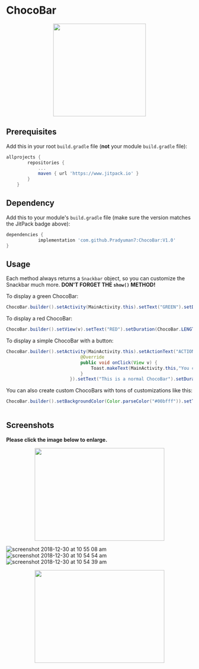 # ChocoBar

<p align="center">
  <img width="250" height="250" src="https://user-images.githubusercontent.com/41565823/50545792-3f2c5b80-0c1c-11e9-81e6-23b0035c7b4c.gif">
</p>

## Prerequisites

Add this in your root `build.gradle` file (**not** your module `build.gradle` file):


```gradle
allprojects {
		repositories {
			...
			maven { url 'https://www.jitpack.io' }
		}
	}
```

## Dependency

Add this to your module's `build.gradle` file (make sure the version matches the JitPack badge above):

```gradle
dependencies {
	        implementation 'com.github.Pradyuman7:ChocoBar:V1.0'
}
```

## Usage

Each method always returns a `Snackbar` object, so you can customize the Snackbar much more. **DON'T FORGET THE `show()` METHOD!**

To display a green ChocoBar:

``` java
ChocoBar.builder().setActivity(MainActivity.this).setText("GREEN").setDuration(ChocoBar.LENGTH_SHORT).green().show();
```
To display a red ChocoBar:

``` java
ChocoBar.builder().setView(v).setText("RED").setDuration(ChocoBar.LENGTH_INDEFINITE).setActionText(android.R.string.ok).red().show();
```            
            
To display a simple ChocoBar with a button:

``` java
ChocoBar.builder().setActivity(MainActivity.this).setActionText("ACTION").setActionClickListener(new View.OnClickListener() {
                            @Override
                            public void onClick(View v) {
                                Toast.makeText(MainActivity.this,"You clicked",Toast.LENGTH_LONG).show();
                            }
                        }).setText("This is a normal ChocoBar").setDuration(ChocoBar.LENGTH_INDEFINITE).build().show();
```
You can also create custom ChocoBars with tons of customizations like this:
``` java
ChocoBar.builder().setBackgroundColor(Color.parseColor("#00bfff")).setTextSize(18).setTextColor(Color.parseColor("#FFFFFF")).setTextTypefaceStyle(Typeface.ITALIC).setText("This is a custom Chocobar").setMaxLines(4).centerText().setActionText("ChocoBar").setActionTextColor(Color.parseColor("#66FFFFFF")).setActionTextSize(20).setActionTextTypefaceStyle(Typeface.BOLD).setIcon(R.mipmap.ic_launcher).setActivity(MainActivity.this).setDuration(ChocoBar.LENGTH_INDEFINITE).build().show();
            
```

## Screenshots

**Please click the image below to enlarge.**

<p align="center">
  <img width="350" height="250" src="https://user-images.githubusercontent.com/41565823/50546049-79e4c280-0c21-11e9-8411-1af312a19002.png">
</p>

![screenshot 2018-12-30 at 10 55 08 am](https://user-images.githubusercontent.com/41565823/50546114-a3eab480-0c22-11e9-9d36-f145ca3724a9.png)
![screenshot 2018-12-30 at 10 54 54 am](https://user-images.githubusercontent.com/41565823/50546115-a3eab480-0c22-11e9-8d5d-063a18d8fb58.png)
![screenshot 2018-12-30 at 10 54 39 am](https://user-images.githubusercontent.com/41565823/50546116-a3eab480-0c22-11e9-89dc-6856f019bcf3.png)

<p align="center">
  <img width="350" height="250" src="https://user-images.githubusercontent.com/41565823/50546053-7a7d5900-0c21-11e9-9ed0-88b4d08e6b82.png">
</p>

